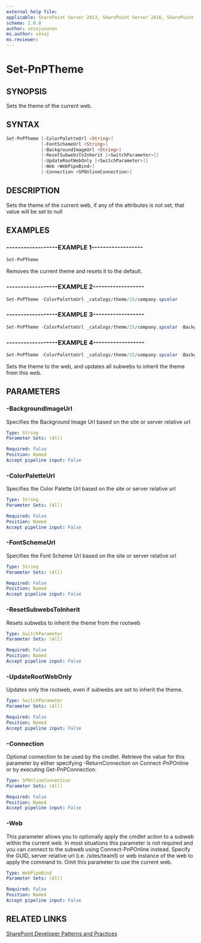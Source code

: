 ```yaml
---
external help file:
applicable: SharePoint Server 2013, SharePoint Server 2016, SharePoint Online
schema: 2.0.0
author: vesajuvonen
ms.author: vesaj
ms.reviewer:
---
```

# Set-PnPTheme

## SYNOPSIS
Sets the theme of the current web.

## SYNTAX 

```powershell
Set-PnPTheme [-ColorPaletteUrl <String>]
             [-FontSchemeUrl <String>]
             [-BackgroundImageUrl <String>]
             [-ResetSubwebsToInherit [<SwitchParameter>]]
             [-UpdateRootWebOnly [<SwitchParameter>]]
             [-Web <WebPipeBind>]
             [-Connection <SPOnlineConnection>]
```

## DESCRIPTION
 Sets the theme of the current web, if any of the attributes is not set, that value will be set to null

## EXAMPLES

### ------------------EXAMPLE 1------------------
```powershell
Set-PnPTheme
```

Removes the current theme and resets it to the default.

### ------------------EXAMPLE 2------------------
```powershell
Set-PnPTheme -ColorPaletteUrl _catalogs/theme/15/company.spcolor
```



### ------------------EXAMPLE 3------------------
```powershell
Set-PnPTheme -ColorPaletteUrl _catalogs/theme/15/company.spcolor -BackgroundImageUrl 'style library/background.png'
```



### ------------------EXAMPLE 4------------------
```powershell
Set-PnPTheme -ColorPaletteUrl _catalogs/theme/15/company.spcolor -BackgroundImageUrl 'style library/background.png' -ResetSubwebsToInherit
```

Sets the theme to the web, and updates all subwebs to inherit the theme from this web.

## PARAMETERS

### -BackgroundImageUrl
Specifies the Background Image Url based on the site or server relative url

```yaml
Type: String
Parameter Sets: (All)

Required: False
Position: Named
Accept pipeline input: False
```

### -ColorPaletteUrl
Specifies the Color Palette Url based on the site or server relative url

```yaml
Type: String
Parameter Sets: (All)

Required: False
Position: Named
Accept pipeline input: False
```

### -FontSchemeUrl
Specifies the Font Scheme Url based on the site or server relative url

```yaml
Type: String
Parameter Sets: (All)

Required: False
Position: Named
Accept pipeline input: False
```

### -ResetSubwebsToInherit
Resets subwebs to inherit the theme from the rootweb

```yaml
Type: SwitchParameter
Parameter Sets: (All)

Required: False
Position: Named
Accept pipeline input: False
```

### -UpdateRootWebOnly
Updates only the rootweb, even if subwebs are set to inherit the theme.

```yaml
Type: SwitchParameter
Parameter Sets: (All)

Required: False
Position: Named
Accept pipeline input: False
```

### -Connection
Optional connection to be used by the cmdlet. Retrieve the value for this parameter by either specifying -ReturnConnection on Connect-PnPOnline or by executing Get-PnPConnection.

```yaml
Type: SPOnlineConnection
Parameter Sets: (All)

Required: False
Position: Named
Accept pipeline input: False
```

### -Web
This parameter allows you to optionally apply the cmdlet action to a subweb within the current web. In most situations this parameter is not required and you can connect to the subweb using Connect-PnPOnline instead. Specify the GUID, server relative url (i.e. /sites/team1) or web instance of the web to apply the command to. Omit this parameter to use the current web.

```yaml
Type: WebPipeBind
Parameter Sets: (All)

Required: False
Position: Named
Accept pipeline input: False
```

## RELATED LINKS

[SharePoint Developer Patterns and Practices](http://aka.ms/sppnp)

